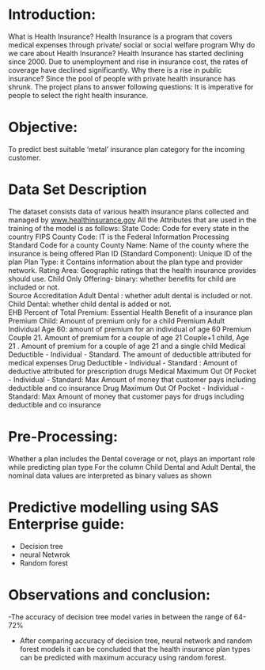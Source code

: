 # Introduction: 

What is Health Insurance?
	Health Insurance is a program that covers medical expenses through private/ social or social welfare program
Why do we care about Health Insurance?
	Health Insurance has started declining since 2000. Due to unemployment and rise in insurance cost, the rates of coverage have declined significantly.
Why there is a rise in public insurance?
	Since the pool of people with private health insurance has shrunk.
The project plans to answer following questions:
It is imperative for people to select the right health insurance. 


# Objective: 

To predict best suitable ‘metal’ insurance plan category for the incoming customer.  


# Data Set Description

The dataset consists data of various health insurance plans collected and managed by www.healthinsurance.gov
All the Attributes that are used in the training of the model is as follows:
	State Code: Code for every state in the country
	FIPS County Code: IT is the Federal Information Processing Standard Code 	for a county
	County Name: Name of the county where the insurance is being offered 
	Plan ID (Standard Component): Unique ID of the plan
	Plan Type: it Contains information about the plan type and provider 	network. 
	Rating Area: Geographic ratings that the health insurance provides 	should use. 
	Child Only Offering- binary: whether benefits for child are included or 	not.  
  	Source Accreditation 
	Adult Dental : whether adult dental is included or not. 
	Child Dental: whether child dental is added or not.   
	EHB Percent of Total Premium: Essential Health Benefit of a insurance plan
	Premium Child: Amount of premium only for a child 
	Premium Adult Individual Age 60: amount of premium for an individual of age 60 
	Premium Couple 21. Amount of premium for a couple of age 21 
	Couple+1 child, Age 21 . Amount of premium for a couple of age 21 and a single 	child
  Medical Deductible - Individual - Standard. The amount of deductible attributed 	for medical expenses 
	Drug Deductible - Individual - Standard : Amount of deductive attributed for 	prescription drugs
	Medical Maximum Out Of Pocket - Individual - Standard: Max Amount of money 	that customer pays including deductible and co insurance 
	Drug Maximum Out Of Pocket - Individual - Standard: Max Amount of money that 	customer pays for drugs including deductible and co insurance 


# Pre-Processing:

Whether a plan includes the Dental coverage or not, plays an important role while predicting plan type
For the column Child Dental and Adult Dental, the nominal data values are interpreted as binary values as shown

# Predictive modelling using SAS Enterprise guide: 

- Decision tree
-  neural Netwrok 
- Random forest


# Observations and conclusion:

-The accuracy of decision tree model varies in between the range of 64-72%
- After comparing accuracy of decision tree, neural network and random forest models it can be concluded that the health insurance plan types can be predicted with maximum accuracy using random forest.

